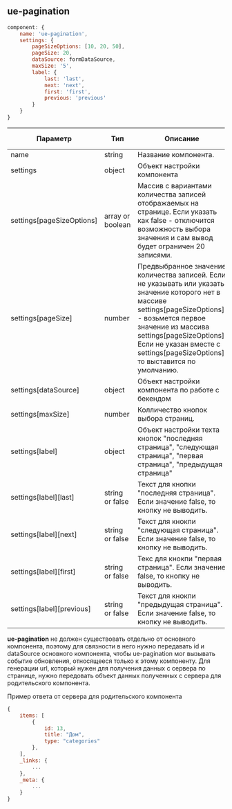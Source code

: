 ## ue-pagination

```javascript
component: {
    name: 'ue-pagination',
    settings: {
        pageSizeOptions: [10, 20, 50],
        pageSize: 20,
        dataSource: formDataSource,
        maxSize: '5',
        label: {
            last: 'last',
            next: 'next',
            first: 'first',
            previous: 'previous'
        }
    }
}
```

| Параметр | Тип | Описание | Обязательный параметр? | Значение по-умолчанию |
| --- | --- | --- | --- | --- |
| name | string | Название компонента. | + | - |
| settings | object | Объект настройки компонента | + | - |
| settings[pageSizeOptions] | array or boolean | Массив с вариантами количества записей отображаемых на странице. Если указать как false - отключится возможность выбора значения и сам вывод будет ограничен 20 записями. | - | [10, 20 ,50] |
| settings[pageSize] | number | Предвыбранное значение количества записей. Если не указывать или указать значение которого нет в массиве settings[pageSizeOptions] - возьмется первое значение из массива settings[pageSizeOptions]. Если не указан вместе с settings[pageSizeOptions], то выставится по умолчанию. | - | 20 |
| settings[dataSource] | object | Объект настройки компонента по работе с бекендом | - | Берется у родительского компонента |
| settings[maxSize] | number | Колличество кнопок выбора страниц. | - | 7 |
| settings[label] | object | Объект настройки техта кнопок "последняя страница", "следующая страница", "первая страница",  "предыдущая страница" | - | '>>', '>', '<<', '<' |
| settings[label][last] | string or false | Текст для кнопки "последняя страница". Если значение false, то кнопку не выводить. | - | '>>' |
| settings[label][next] | string or false  | Текст для кнокпи "следующая страница". Если значение false, то кнопку не выводить. | - | '>' |
| settings[label][first] | string or false | Текс для кнокпи "первая страница". Если значение false, то кнопку не выводить. | - | '<<' |
| settings[label][previous] | string or false | Текст для кнокпи "предыдущая страница". Если значение false, то кнопку не выводить. | - | '<' |

__ue-pagination__ не должен существовать отдельно от основного компонента, поэтому для связности в него нужно передавать id и dataSource основного компонента,
чтобы ue-pagination мог вызывать событие обновления, относящееся только к этому компоненту. 
Для генерации url, который нужен для получения данных с сервера по странице, нужно передовать объект данных полученных с сервера для родительского компонента.

Пример ответа от сервера для родительского компонента

```javascript
{
    items: [
        {
            id: 13,
            title: "Дом",
            type: "categories"
        },
    ],
    _links: {
        ...
    },
    _meta: {
        ...
    }
}
```